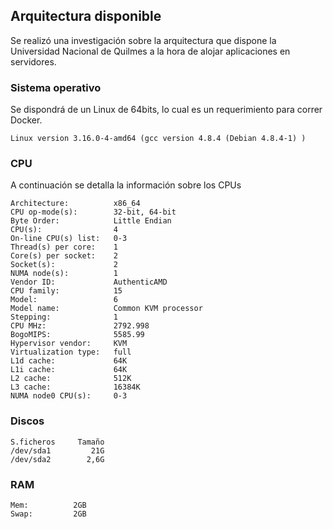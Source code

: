 ## Arquitectura disponible

Se realizó una investigación sobre la arquitectura que dispone la Universidad Nacional de Quilmes a la hora de alojar aplicaciones en servidores. 

### Sistema operativo

Se dispondrá de un Linux de 64bits, lo cual es un requerimiento para correr Docker.

```
Linux version 3.16.0-4-amd64 (gcc version 4.8.4 (Debian 4.8.4-1) )
```

### CPU

A continuación se detalla la información sobre los CPUs

```
Architecture:          x86_64
CPU op-mode(s):        32-bit, 64-bit
Byte Order:            Little Endian
CPU(s):                4
On-line CPU(s) list:   0-3
Thread(s) per core:    1
Core(s) per socket:    2
Socket(s):             2
NUMA node(s):          1
Vendor ID:             AuthenticAMD
CPU family:            15
Model:                 6
Model name:            Common KVM processor
Stepping:              1
CPU MHz:               2792.998
BogoMIPS:              5585.99
Hypervisor vendor:     KVM
Virtualization type:   full
L1d cache:             64K
L1i cache:             64K
L2 cache:              512K
L3 cache:              16384K
NUMA node0 CPU(s):     0-3
```

### Discos

```
S.ficheros     Tamaño
/dev/sda1         21G   
/dev/sda2        2,6G   
```

### RAM

```
Mem:          2GB      
Swap:         2GB  
```

